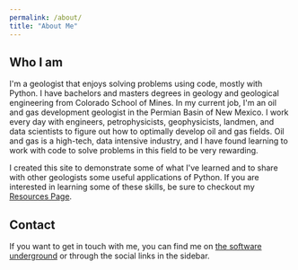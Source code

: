 ```yaml
---
permalink: /about/
title: "About Me"
---
```


## Who I am
I'm a geologist that enjoys solving problems using code, mostly with Python. I have bachelors and masters degrees in geology and geological engineering from Colorado School of Mines. In my current job, I'm an oil and gas development geologist in the Permian Basin of New Mexico. I work every day with engineers, petrophysicists, geophysicists, landmen, and data scientists to figure out how to optimally develop oil and gas fields. Oil and gas is a high-tech, data intensive industry, and I have found learning to work with code to solve problems in this field to be very rewarding.

I created this site to demonstrate some of what I've learned and to share with other geologists some useful applications of Python. If you are interested in learning some of these skills, be sure to checkout my [Resources Page](/resources/).

## Contact
If you want to get in touch with me, you can find me on [the software underground](https://softwareunderground.org/) or through the social links in the sidebar.
